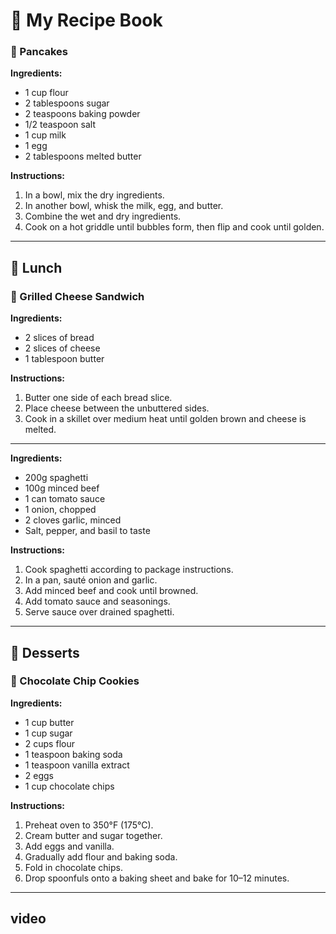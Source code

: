 # 📖 My Recipe Book

### 🥞 Pancakes
**Ingredients:**
- 1 cup flour
- 2 tablespoons sugar
- 2 teaspoons baking powder
- 1/2 teaspoon salt
- 1 cup milk
- 1 egg
- 2 tablespoons melted butter

**Instructions:**
1. In a bowl, mix the dry ingredients.
2. In another bowl, whisk the milk, egg, and butter.
3. Combine the wet and dry ingredients.
4. Cook on a hot griddle until bubbles form, then flip and cook until golden.

---

## 🥗 Lunch

### 🥪 Grilled Cheese Sandwich
**Ingredients:**
- 2 slices of bread
- 2 slices of cheese
- 1 tablespoon butter

**Instructions:**
1. Butter one side of each bread slice.
2. Place cheese between the unbuttered sides.
3. Cook in a skillet over medium heat until golden brown and cheese is melted.

---

**Ingredients:**
- 200g spaghetti
- 100g minced beef
- 1 can tomato sauce
- 1 onion, chopped
- 2 cloves garlic, minced
- Salt, pepper, and basil to taste

**Instructions:**
1. Cook spaghetti according to package instructions.
2. In a pan, sauté onion and garlic.
3. Add minced beef and cook until browned.
4. Add tomato sauce and seasonings.
5. Serve sauce over drained spaghetti.

---

## 🍪 Desserts

### 🍪 Chocolate Chip Cookies
**Ingredients:**
- 1 cup butter
- 1 cup sugar
- 2 cups flour
- 1 teaspoon baking soda
- 1 teaspoon vanilla extract
- 2 eggs
- 1 cup chocolate chips

**Instructions:**
1. Preheat oven to 350°F (175°C).
2. Cream butter and sugar together.
3. Add eggs and vanilla.
4. Gradually add flour and baking soda.
5. Fold in chocolate chips.
6. Drop spoonfuls onto a baking sheet and bake for 10–12 minutes.

---
## video


